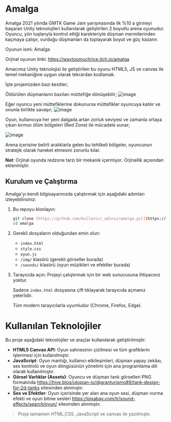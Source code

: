 #  Amalga
Amalga 2021 yılında GMTK Game Jam yarışmasında ilk %10 a girmeyi başaran Unity teknolojileri kullanılarak geliştirilen 2 boyutlu arena oyunudur. Oyuncu, yön tuşlarıyla kontrol ettiği karekteriyle düşman mermilerinden kaçmaya çalışır, vurduğu düşmanları da toplayarak boyut ve güç kazanır.

Oyunun ismi: Amalga

Orjinal oyunun linki: https://waytoomuchrice.itch.io/amalga

Amacımız Unity teknolojisi ile geliştirilen bu oyunu HTML5, JS ve canvas ile temel mekaniğine uygun olarak tekrardan kodlamak.

İşte projemizden bazı kesitler;

Öldürülen düşmanların bazıları müttefiğe dönüşebilir; 
![image](https://github.com/user-attachments/assets/c6bebbeb-e1b8-45a4-a834-001376a21241)

Eğer oyuncu yeni müttefiklerine dokunursa müttefikler oyuncuya katılır ve onunla birlikte savaşır;
![image](https://github.com/user-attachments/assets/95b9d17c-1c53-49f1-94a6-baa9fcc366c9)

Oyun, kullanıcıya her yeni dalgada artan zorluk seviyesi ve zamanla ortaya çıkan kırmızı ölüm bölgeleri (Red Zone) ile mücadele sunar;

![image](https://github.com/user-attachments/assets/3b137f2b-40ea-458c-a562-fd9380298454)

Arena içerisine belirli aralıklarla gelen bu tehlikeli bölgeler, oyuncunun stratejik olarak hareket etmesini zorunlu kılar.

**Not**: Orjinal oyunda redzone tarzı bir mekanik içermiyor. Orjinallik açısından eklenmiştir.

##  Kurulum ve Çalıştırma

Amalga'yı kendi bilgisayarınızda çalıştırmak için aşağıdaki adımları izleyebilirsiniz:

1.  Bu repoyu klonlayın:

    ```bash
    git clone [https://github.com/kullanici_adiniz/amalga.git](https://github.com/kullanici_adiniz/amalga.git)
    cd amalga
    ```

2.  Gerekli dosyaların olduğundan emin olun:
    * `index.html`
    * `style.css`
    * `oyun.js`
    * `/img/` klasörü (gerekli görseller burada)
    * `/sounds/` klasörü (oyun müzikleri ve efektler burada)

3.  Tarayıcıda açın:
    Projeyi çalıştırmak için bir web sunucusuna ihtiyacınız yoktur.

    Sadece `index.html` dosyasına çift tıklayarak tarayıcıda açmanız yeterlidir.

    Tüm modern tarayıcılarla uyumludur (Chrome, Firefox, Edge).

 #  Kullanılan Teknolojiler

Bu proje aşağıdaki teknolojiler ve araçlar kullanılarak geliştirilmiştir:

*  **HTML5 Canvas API**: Oyun sahnesinin çizilmesi ve tüm grafiklerin işlenmesi için kullanılmıştır.
*  **JavaScript**: Oyun mantığı, kullanıcı etkileşimleri, düşman yapay zekâsı, ses kontrolü ve oyun döngüsünün yönetimi için ana programlama dili olarak kullanılmıştır.
*  **Görsel Varlıklar (Assets)**: Oyuncu ve düşman tank görselleri PNG formatında https://hive.blog/utopian-io/@granturismo89/tank-design-for-2d-tanks sitesinden alınmıştır.
*  **Ses ve Efektler**: Oyun içerisinde yer alan ana oyun sesi, düşman vurma efekti ve oyun bitme sesleri https://pixabay.com/tr/sound-effects/search/oyun/ sitesinden alınmıştır.


   
>  Proje tamamen HTML,CSS ,JavaScript ve canvas ile  yazılmıştır.
